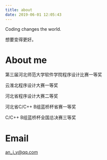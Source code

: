 ```yaml
---
title: about
date: 2019-06-01 12:05:43
---
```


Coding changes the world.

想要变得更好。



# About me

第三届河北师范大学软件学院程序设计比赛一等奖

云淮北程序设计大赛一等奖

河北省程序设计大赛二等奖

河北省C/C++ B组蓝桥杯省赛一等奖

C/C++ B组蓝桥杯全国总决赛三等奖



# Email 

an_j_y@qq.com

# 